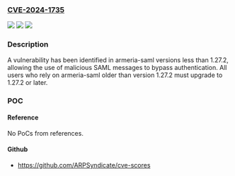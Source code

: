 ### [CVE-2024-1735](https://cve.mitre.org/cgi-bin/cvename.cgi?name=CVE-2024-1735)
![](https://img.shields.io/static/v1?label=Product&message=Armeria&color=blue)
![](https://img.shields.io/static/v1?label=Version&message=0.69.0%20&color=brightgreen)
![](https://img.shields.io/static/v1?label=Vulnerability&message=na&color=brightgreen)

### Description

A vulnerability has been identified in armeria-saml versions less than 1.27.2, allowing the use of malicious SAML messages to bypass authentication. All users who rely on armeria-saml older than version 1.27.2 must upgrade to 1.27.2 or later.

### POC

#### Reference
No PoCs from references.

#### Github
- https://github.com/ARPSyndicate/cve-scores

